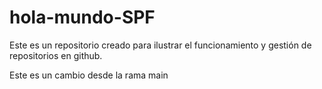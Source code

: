 # hola-mundo-SPF
Este es un repositorio creado para ilustrar el funcionamiento y gestión de repositorios en github.

Este es un cambio desde la rama main
